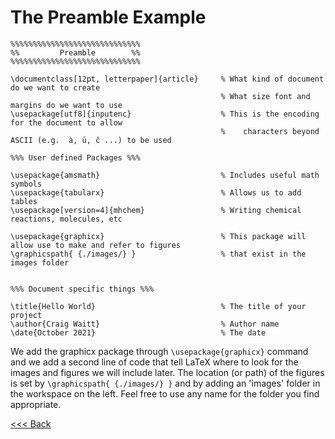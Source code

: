 # The Preamble Example

```
%%%%%%%%%%%%%%%%%%%%%%%%%%%%%
%%         Preamble        %%
%%%%%%%%%%%%%%%%%%%%%%%%%%%%%

\documentclass[12pt, letterpaper]{article}     % What kind of document do we want to create
                                               % What size font and margins do we want to use
\usepackage[utf8]{inputenc}                    % This is the encoding for the document to allow 
                                               %    characters beyond ASCII (e.g.  à, ü, č ...) to be used

%%% User defined Packages %%%

\usepackage{amsmath}                           % Includes useful math symbols
\usepackage{tabularx}                          % Allows us to add tables
\usepackage[version=4]{mhchem}                 % Writing chemical reactions, molecules, etc

\usepackage{graphicx}                          % This package will allow use to make and refer to figures
\graphicspath{ {./images/} }                   % that exist in the images folder


%%% Document specific things %%%

\title{Hello World}                            % The title of your project            
\author{Craig Waitt}                           % Author name
\date{October 2021}                            % The date

```

We add the graphicx package through `\usepackage{graphicx}` command and we add a second line of code that tell LaTeX where to look for the images and figures we will include later. The location (or path) of the figures is set by `\graphicspath{ {./images/} }` and by adding an 'images' folder in the workspace on the left. Feel free to use any name for the folder you find appropriate.

[<<< Back](preamble-body.md)

